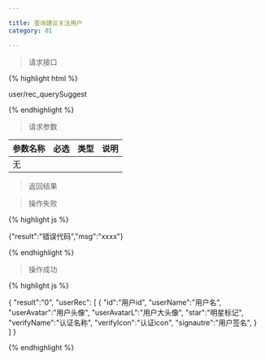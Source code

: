 ```yaml
---

title: 查询建议关注用户
category: 01

---
```


> 请求接口

{% highlight html %}

user/rec_querySuggest

{% endhighlight %}

> 请求参数

|参数名称			|必选		|类型		|说明									
|-------------------|:---------:|:---------:|--------------------------------------------
|无					|			|			|	


> 返回结果

> 操作失败

{% highlight js %}

{"result":"错误代码","msg":"xxxx"}

{% endhighlight %}

> 操作成功

{% highlight js %}

{
	"result":"0", 
	"userRec":
	[
		{
			"id":"用户id",
			"userName":"用户名",
			"userAvatar":"用户头像",
			"userAvatarL":"用户大头像",
			"star":"明星标记",
			"verifyName":"认证名称",
			"verifyIcon":"认证icon",
			"signautre":"用户签名",
		}		
	]
}

{% endhighlight %}
